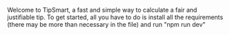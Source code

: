 Welcome to TipSmart, a fast and simple way to calculate a fair and justifiable tip.
To get started, all you have to do is install all the requirements (there may be more than necessary in the file)
and run "npm run dev"

